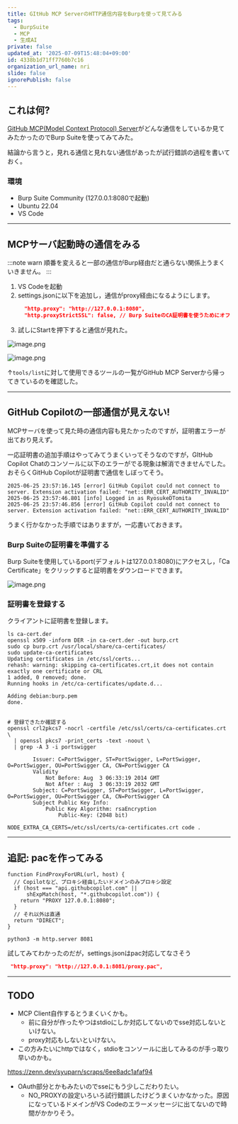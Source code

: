 ```yaml
---
title: GItHub MCP ServerのHTTP通信内容をBurpを使って見てみる
tags:
  - BurpSuite
  - MCP
  - 生成AI
private: false
updated_at: '2025-07-09T15:48:04+09:00'
id: 4338b1d71ff7760b7c16
organization_url_name: nri
slide: false
ignorePublish: false
---
```

## これは何?

[GitHub MCP(Model Context Protocol) Server](https://github.com/github/github-mcp-server)がどんな通信をしているか見てみたかったのでBurp Suiteを使ってみてみた。

結論から言うと，見れる通信と見れない通信があったが試行錯誤の過程を書いておく。

### 環境

- Burp Suite Community (127.0.0.1:8080で起動)
- Ubuntu 22.04
- VS Code

---

## MCPサーバ起動時の通信をみる

:::note warn
順番を変えると一部の通信がBurp経由だと通らない関係上うまくいきません。
:::

1. VS Codeを起動
2. settings.jsonに以下を追加し，通信がproxy経由になるようにします。
    ```settings.json
      "http.proxy": "http://127.0.0.1:8080",
      "http.proxyStrictSSL": false, // Burp SuiteのCA証明書を使うためにオフにする
    ```
3. 試しにStartを押下すると通信が見れた。

![image.png](https://qiita-image-store.s3.ap-northeast-1.amazonaws.com/0/3718390/3da58dae-f174-4eb3-9ce1-40796af3cbb4.png)

![image.png](https://qiita-image-store.s3.ap-northeast-1.amazonaws.com/0/3718390/841b4e6b-e740-4a29-9d1d-884cb429521b.png)

↑`tools/list`に対して使用できるツールの一覧がGitHub MCP Serverから帰ってきているのを確認した。

---

## GitHub Copilotの一部通信が見えない!

MCPサーバを使って見た時の通信内容も見たかったのですが，証明書エラーが出ており見えず。

一応証明書の追加手順はやってみてうまくいってそうなのですが，GItHub Copilot Chatのコンソールに以下のエラーがでる現象は解消できませんでした。おそらくGitHub Copilotが証明書で通信をしぼってそう。

```
2025-06-25 23:57:16.145 [error] GitHub Copilot could not connect to server. Extension activation failed: "net::ERR_CERT_AUTHORITY_INVALID"
2025-06-25 23:57:46.801 [info] Logged in as RyosukeDTomita
2025-06-25 23:57:46.856 [error] GitHub Copilot could not connect to server. Extension activation failed: "net::ERR_CERT_AUTHORITY_INVALID"
```

うまく行かなかった手順ではありますが，一応書いておきます。

### Burp Suiteの証明書を準備する

Burp Suiteを使用しているport(デフォルトは127.0.0.1:8080)にアクセスし，「Ca Certificate」をクリックすると証明書をダウンロードできます。

![image.png](https://qiita-image-store.s3.ap-northeast-1.amazonaws.com/0/3718390/ffed76e9-78d7-4579-a6b6-18db1aa7e844.png)

### 証明書を登録する

クライアントに証明書を登録します。

```shell
ls ca-cert.der
openssl x509 -inform DER -in ca-cert.der -out burp.crt
sudo cp burp.crt /usr/local/share/ca-certificates/
sudo update-ca-certificates
Updating certificates in /etc/ssl/certs...
rehash: warning: skipping ca-certificates.crt,it does not contain exactly one certificate or CRL
1 added, 0 removed; done.
Running hooks in /etc/ca-certificates/update.d...

Adding debian:burp.pem
done.


# 登録できたか確認する
openssl crl2pkcs7 -nocrl -certfile /etc/ssl/certs/ca-certificates.crt \
  | openssl pkcs7 -print_certs -text -noout \
  | grep -A 3 -i portswigger

        Issuer: C=PortSwigger, ST=PortSwigger, L=PortSwigger, O=PortSwigger, OU=PortSwigger CA, CN=PortSwigger CA
        Validity
            Not Before: Aug  3 06:33:19 2014 GMT
            Not After : Aug  3 06:33:19 2032 GMT
        Subject: C=PortSwigger, ST=PortSwigger, L=PortSwigger, O=PortSwigger, OU=PortSwigger CA, CN=PortSwigger CA
        Subject Public Key Info:
            Public Key Algorithm: rsaEncryption
                Public-Key: (2048 bit)
```

```shell
NODE_EXTRA_CA_CERTS=/etc/ssl/certs/ca-certificates.crt code .
```

---

## 追記: pacを作ってみる

```proxy.pac
function FindProxyForURL(url, host) {
  // Copilotなど、プロキシ経由したいドメインのみプロキシ設定
  if (host === "api.githubcopilot.com" ||
      shExpMatch(host, "*.githubcopilot.com")) {
    return "PROXY 127.0.0.1:8080";
  }
  // それ以外は直通
  return "DIRECT";
}

```

```shell
python3 -m http.server 8081
```


試してみてわかったのだが，settings.jsonはpac対応してなさそう

```settings.json
 "http.proxy": "http://127.0.0.1:8081/proxy.pac",
```

---


## TODO

- MCP Client自作するとうまくいくかも。
  - 前に自分が作ったやつはstdioにしか対応してないのでsse対応しないといけない。
  - proxy対応もしないといけない。
- この方みたいにhttpではなく，stdioをコンソールに出してみるのが手っ取り早いのかも。

https://zenn.dev/syuparn/scraps/6ee8adc1afaf94
 
- OAuth部分とかもみたいのでsseにもう少しこだわりたい。
    - NO_PROXYの設定いろいろ試行錯誤したけどうまくいかなかった。原因になっているドメインがVS Codeのエラーメッセージに出てないので時間がかかりそう。
